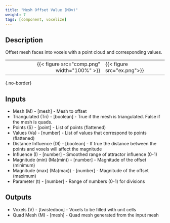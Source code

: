 ```yaml
---
title: "Mesh Offset Value (MOv)"
weight: 7
tags: [component, voxelize]
---
```


## Description

Offset mesh faces into voxels with a point cloud and corresponding values.

| | |
| ---: | :--- |
|{{< figure src="comp.png" width="100%" >}} |{{< figure src="ex.png">}} |
{.no-border}

## Inputs

- Mesh (M) - [mesh] - Mesh to offset
- Triangulated (Tri) - [boolean] - True if the mesh is triangulated. False if the mesh is quads.
- Points (S) - [point] - List of points (flattened)
- Values (Va) - [number] - List of values that correspond to points (flattened)
- Distance Influence (DI) - [boolean] - If true the distance between the points and voxels will affect the magnitude
- Influence (I) - [number] - Smoothed range of attractor influence (0-1)
- Magnitude (min) (Ma(min)) - [number] - Magnitude of the offset (minimum)
- Magnitude (max) (Ma(max)) - [number] - Magnitude of the offset (maximum)
- Parameter (t) - [number] - Range of numbers (0-1) for divisions

## Outputs

- Voxels (V) - [twistedbox] - Voxels to be filled with unit cells
- Quad Mesh (M) - [mesh] - Quad mesh generated from the input mesh

